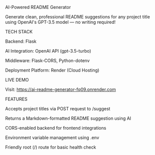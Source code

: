 AI-Powered README Generator

Generate clean, professional README suggestions for any project title using OpenAI's GPT-3.5 model — no writing required!

TECH STACK

Backend: Flask

AI Integration: OpenAI API (gpt-3.5-turbo)

Middleware: Flask-CORS, Python-dotenv

Deployment Platform: Render (Cloud Hosting)

 LIVE DEMO

Visit: https://ai-readme-generator-fq09.onrender.com

 FEATURES

Accepts project titles via POST request to /suggest

Returns a Markdown-formatted README suggestion using AI

CORS-enabled backend for frontend integrations

Environment variable management using .env

Friendly root (/) route for basic health check
